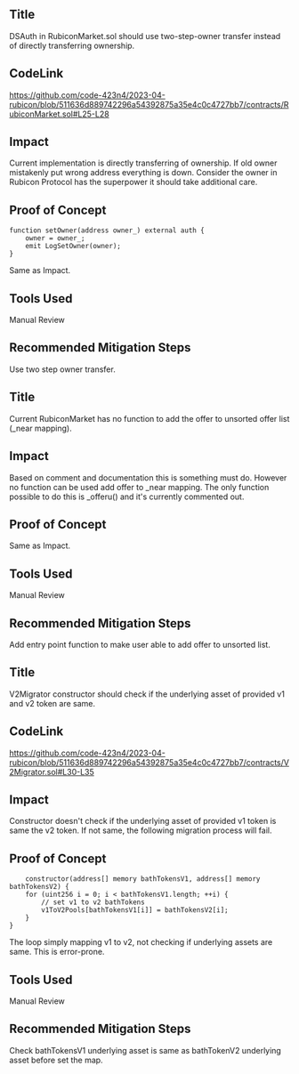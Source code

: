 ## Title
DSAuth in RubiconMarket.sol should use two-step-owner transfer instead of directly transferring ownership.

## CodeLink
https://github.com/code-423n4/2023-04-rubicon/blob/511636d889742296a54392875a35e4c0c4727bb7/contracts/RubiconMarket.sol#L25-L28

## Impact
Current implementation is directly transferring of ownership. If old owner mistakenly put wrong address everything is down. Consider the owner in Rubicon Protocol has the superpower it should take additional care.

## Proof of Concept

    function setOwner(address owner_) external auth {
        owner = owner_;
        emit LogSetOwner(owner);
    }

Same as Impact.

## Tools Used
Manual Review

## Recommended Mitigation Steps
Use two step owner transfer.



## Title
Current RubiconMarket has no function to add the offer to unsorted offer list (_near mapping).

## Impact
Based on comment and documentation this is something must do. However no function can be used add offer to _near mapping. The only function possible to do this is _offeru() and it's currently commented out.

## Proof of Concept
Same as Impact.

## Tools Used
Manual Review

## Recommended Mitigation Steps
Add entry point function to make user able to add offer to unsorted list.



## Title
V2Migrator constructor should check if the underlying asset of provided v1 and v2 token are same.

## CodeLink
https://github.com/code-423n4/2023-04-rubicon/blob/511636d889742296a54392875a35e4c0c4727bb7/contracts/V2Migrator.sol#L30-L35

## Impact
Constructor doesn't check if the underlying asset of provided v1 token is same the v2 token. If not same, the following migration process will fail.

## Proof of Concept

        constructor(address[] memory bathTokensV1, address[] memory bathTokensV2) {
        for (uint256 i = 0; i < bathTokensV1.length; ++i) {
            // set v1 to v2 bathTokens
            v1ToV2Pools[bathTokensV1[i]] = bathTokensV2[i];
        }
    }

The loop simply mapping v1 to v2, not checking if underlying assets are same. This is error-prone.

## Tools Used
Manual Review

## Recommended Mitigation Steps
Check bathTokensV1 underlying asset is same as bathTokenV2 underlying asset before set the map.